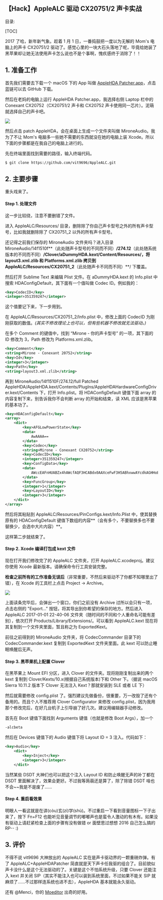 【Hack】AppleALC 驱动 CX20751/2 声卡实战 
---
目录:

[TOC]

2017 了哈，新年新气象。趁着 1 月 1 日，一番捣鼓把一度以为无解的 Mom's 电脑上的声卡 CX20751/2 驱动了。感觉心里的一块大石头落地了呢，毕竟给她装了黑苹果却让她无法使用声卡怎么说也不是个事啊，愧疚感终于消除了！！
## 1. 准备工作
首先我们需要去下载一个 macOS 下的 App 叫做 <a href="https://github.com/Mirone/AppleHDAPatcher">AppleHDA Patcher.app</a>，点击蓝链可以去 GitHub 下载。

然后在老妈的电脑上运行 AppleHDA Patcher.app，我选择右侧 Laptop 栏中的  Conexant CX20752（CX20751/2 声卡和 CX20752 声卡使用同一芯片）。泥萌就选择自己的声卡吧。

<a href="https://blog.chickger.pw/content/uploadfile/201701/37d01483277857.png"><img src="https://blog.chickger.pw/content/uploadfile/201701/thum-37d01483277857.png"></img></a>

然后点击 patch AppleHDA，会在桌面上生成一个文件夹叫做 MironeAudio。我为了不让 Mom's 电脑多一些她不需要的东西就没在她的电脑上装 Xcode。所以下面的步骤都是在我自己的电脑上进行的。

先在终端里面找到需要的路径，输入终端代码。
```bash
$ git clone https://github.com/vit9696/AppleALC.git
```
## 2. 主要步骤
重头戏来了。

#### Step 1. 处理文件
这一步比较绕，注意不要删错了文件。

进入 AppleALC/Resources/ 目录，删除除了你自己声卡型号之外的所有声卡型号，比如我就删除除了 CX20751_2 以外的所有声卡型号。

还记得之前我们保存的 MironeAudio 文件夹吗？进入目录 MironeAudio/14f1510f**（此处随声卡型号的不同而不同）**/274.12**（此处随系统版本的不同而不同）**/Clover/aDummyHDA.kext/Content/Resources/，将 layout3.xml.zlib 和 Platforms.xml.zlib 拷贝到 AppleALC/Resources/CX20751_2**（此处随声卡不同而不同）**/ 下覆盖。

然后打开 Sublime Text 来编辑 Plist 文件。在 aDummyHDA.kext 的 Info.plist 中搜索 HDAConfigDefault，其下面有一个值叫做 Codec ID。例如我的：
```XML
<key>CodecID</key>
<integer>351359247</integer>
```
这个值要记下来，下一步用到。

在 AppleALC/Resources/CX20751_2/Info.plist 中，修改上面的 CodecID 为刚刚获取的数值。*(其实不修改理论上也可以，但有些机器不修改就无法驱动。)*

在多个 Comment 的键值中，找到 “Mirone - 你的声卡型号” 的一项，其下面的 ID 修改为 3，Path 修改为 Platforms.xml.zlib。
```xml
<key>Comment</key>
<string>Mirone - Conexant 20752</string>
<key>Id</key>
<integer>3</integer>
<key>Path</key>
<string>layout3.xml.zlib</string>
```
再到 MironeAudio/14f1510F/274.12/full Patched AppleHDA/AppleHDA.kext/Contents/PlugIns/AppleHDAHardwareConfigDriver.kext/Contents 下，打开 Info.plist。将 HDAConfigDefault 键值下面 array 的内容复制下来，别告诉我你不会判断 array 的开始和结束，读 XML 应该是黑苹果的基本功了。

```XML
<key>HDAConfigDefault</key>
<array>
	<dict>
		<key>AFGLowPowerState</key>
		<data>
			AwAAAA==
		</data>
		<key>Codec</key>
		<string>Mirone - Conexant CX20752</string>
		<key>CodecID</key>
		<integer>351359247</integer>
		<key>ConfigData</key>
		<data>
			AWccEAFnHUABZx4hAWcfAQF3HCABdx0AAXceFwF3H5ABhxwwAYcdkAGHHoEBhx8BAaccQAGnHQABpx6gAacfkA==
		</data>
		<key>FuncGroup</key>
		<integer>1</integer>
		<key>LayoutID</key>
		<integer>3</integer>
	</dict>
</array>
```
然后将其粘贴到 AppleALC/Resources/PinConfigs.kext/Info.Plist 中，使其替换原有的 HDAConfigDefault 键值下数组的内容**（会有多个，不要替换多也不要替换少，会选中大片内容）**。

这样第二步就结束了。

#### Step 2. Xcode 编译打包成 kext 文件
现在打开我们修改完了的 AppleALC 文件夹，打开 AppleALC.xcodeproj。建议你使用 Xcode 最新版本。请确保命令行工具安装完整。

**检查之前所有的工作准备无误后**（非常重要，不然后来驱动不了你都不知哪里出了错），在 Xcode 的工具栏上点击 Project $\rightarrow$ Archive。

<a href="https://blog.chickger.pw/content/uploadfile/201701/63841483281442.png"><img src="https://blog.chickger.pw/content/uploadfile/201701/thum-63841483281442.png"></img></a>

上面读条完毕后，会弹出一个窗口，你们之前没有 Archive 过所以会只有一项，点击右侧的 "Export..." 按钮，将其导出到你希望的保存的地方。然后进入 AppleALC 2017-01-01 22-40-06 文件夹（随时间的不同和个人重命名可能有差别），依次打开 Products/Library/Extensions/。可以看到 AppleALC.kext 现在将其复制到一个文件夹里面，暂且称之为 ExportedKext。

前往之前得到的 MironeAudio 文件夹，将 CodecCommander 目录下的 CodecCommander.kext 复制到 ExportedKext 文件夹里面。此 kext 可以防止睡眠唤醒后无声。

#### Step 3. 黑苹果机上配置 Clover

在黑苹果上 Mount EFI 分区，进入 Clover 的文件夹。现将刚刚复制出来的两个 kext 复制到 Clover/Kexts/10.x(根据自己系统版本)下和 Other 下。（据说 macOS Sierra 10.11.2 版本下 Clover 无法注入 Kext？那就安装到 SLE 或者 LE 下）

然后就需要修改 config.plist 了。强烈建议先做备份，很重要，万一改毁了还有个备用的。而且个人不推荐用 Clover Configurator 来修改 config.plist，因为我用那个修改完后，在好几台机子上引导崩了好几次。建议用编辑器手动修改。

首先在 Boot 键值下面找到 Arguments 键值（也就是修改 Boot Args），加一个
```css
-alcbeta
```

然后在 Devices 键值下的 Audio 键值下将 Layout ID = 3 注入。代码如下：
```xml
<key>Audio</key>
	<dict>
		<key>Inject</key>
		<integer>3</integer>
	</dict>
```
当然某些 DSDT 大神们也可以把这个注入 Layout ID 和防止唤醒无声的补丁都在 DSDT 里面解决了，效果会更好。不过我等蒟蒻还是算了，除了除错 DSDT 啥也不会~~我是不是废了……

#### Step 4. 重启看效果
明眼人一看这就是在讲(còu)玄(zì)学(shù)。不过重启一下看到音量图标一下子出来了，按下 Fn+F12 也能听见音量调节的嘟嘟声也是蛮令人激动的有木有。如果没有驱动上请赶紧检查上面的步骤有没有做错 or 面壁思过想想 2016 自己怎么搞的 RP-- :)

## 3. 评价
不得不说 vit9696 大神放出的 AppleALC 实在是声卡驱动界的一颗重磅炸弹。有了 AppleALC+AppleHDAPatcher 简直就是天下声卡任我驱的组合了。目前貌似声卡没什么是这个无法驱动的了。关键是这个不怕系统升级，只要 Clover 还能注入 kext 并关闭 SIP（其实不能注入也可以装到系统里面，不过如果不能关 SIP 就麻烦了……不过那样连系统也进不去），AppleHDA 基本就能永久驱动。

还有 @Menci，你的 <a href="https://moeditor.org/">Moeditor</a> 出奇的好用。
